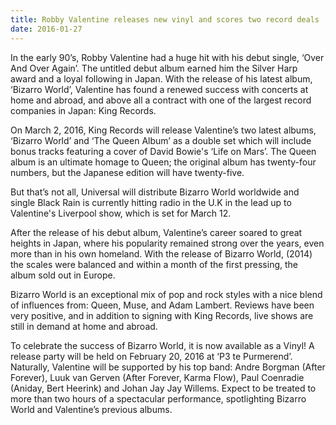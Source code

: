 ```yaml
---
title: Robby Valentine releases new vinyl and scores two record deals
date: 2016-01-27
---
```


<p>In the early 90’s, Robby Valentine had a huge hit with his debut single, ‘Over And Over Again’. The untitled debut album earned him the Silver Harp award and a loyal following in Japan. With the release of his latest album, ‘Bizarro World’, Valentine has found a renewed success with concerts at home and abroad, and above all a contract with one of the largest record companies in Japan: King Records.</p>

<p>On March 2, 2016, King Records will release Valentine’s two latest albums, ‘Bizarro World’ and ‘The Queen Album’ as a double set which will include bonus tracks featuring a cover of David Bowie's ‘Life on Mars’. The Queen album is an ultimate homage to Queen; the original album has twenty-four numbers, but the Japanese edition will have twenty-five.</p>

<p>But that’s not all, Universal will distribute Bizarro World worldwide and single Black Rain is currently hitting radio in the U.K in the lead up to Valentine's Liverpool show, which is set for March 12.</p>

<p>After the release of his debut album, Valentine’s career soared to great heights in Japan, where his popularity remained strong over the years, even more than in his own homeland. With the release of Bizarro World, (2014) the scales were balanced and within a month of the first pressing, the album sold out in Europe.</p>

<p>Bizarro World is an exceptional mix of pop and rock styles with a nice blend of influences from: Queen, Muse, and Adam Lambert. Reviews have been very positive, and in addition to signing with King Records, live shows are still in demand at home and abroad.</p>

<p>To celebrate the success of Bizarro World, it is now available as a Vinyl! A release party will be held on February 20, 2016 at ‘P3 te Purmerend’. Naturally, Valentine will be supported by his top band: Andre Borgman (After Forever), Luuk van Gerven (After Forever, Karma Flow), Paul Coenradie (Aniday, Bert Heerink) and Johan Jay Jay Willems. Expect to be treated to more than two hours of a spectacular performance, spotlighting Bizarro World and Valentine’s previous albums.</p>